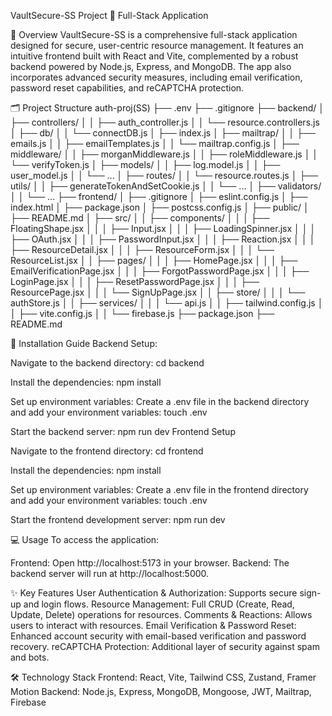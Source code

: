 VaultSecure-SS Project
🌟 Full-Stack Application

📖 Overview
VaultSecure-SS is a comprehensive full-stack application designed for secure, user-centric resource management. It features an intuitive frontend built with React and Vite, complemented by a robust backend powered by Node.js, Express, and MongoDB. The app also incorporates advanced security measures, including email verification, password reset capabilities, and reCAPTCHA protection.

🗂 Project Structure
auth-proj(SS)
├── .env
├── .gitignore
├── backend/
│   ├── controllers/
│   │   ├── auth_controller.js
│   │   └── resource.controllers.js
│   ├── db/
│   │   └── connectDB.js
│   ├── index.js
│   ├── mailtrap/
│   │   ├── emails.js
│   │   ├── emailTemplates.js
│   │   └── mailtrap.config.js
│   ├── middleware/
│   │   ├── morganMiddleware.js
│   │   ├── roleMiddleware.js
│   │   └── verifyToken.js
│   ├── models/
│   │   ├── log.model.js
│   │   ├── user_model.js
│   │   └── ...
│   ├── routes/
│   │   └── resource.routes.js
│   ├── utils/
│   │   ├── generateTokenAndSetCookie.js
│   │   └── ...
│   ├── validators/
│   │   └── ...
├── frontend/
│   ├── .gitignore
│   ├── eslint.config.js
│   ├── index.html
│   ├── package.json
│   ├── postcss.config.js
│   ├── public/
│   ├── README.md
│   ├── src/
│   │   ├── components/
│   │   │   ├── FloatingShape.jsx
│   │   │   ├── Input.jsx
│   │   │   ├── LoadingSpinner.jsx
│   │   │   ├── OAuth.jsx
│   │   │   ├── PasswordInput.jsx
│   │   │   ├── Reaction.jsx
│   │   │   ├── ResourceDetail.jsx
│   │   │   ├── ResourceForm.jsx
│   │   │   └── ResourceList.jsx
│   │   ├── pages/
│   │   │   ├── HomePage.jsx
│   │   │   ├── EmailVerificationPage.jsx
│   │   │   ├── ForgotPasswordPage.jsx
│   │   │   ├── LoginPage.jsx
│   │   │   ├── ResetPasswordPage.jsx
│   │   │   ├── ResourcePage.jsx
│   │   │   └── SignUpPage.jsx
│   │   ├── store/
│   │   │   └── authStore.js
│   │   ├── services/
│   │   │   └── api.js
│   │   ├── tailwind.config.js
│   │   ├── vite.config.js
│   │   └── firebase.js
├── package.json
├── README.md

🚀 Installation Guide
Backend Setup:

Navigate to the backend directory:
cd backend

Install the dependencies:
npm install

Set up environment variables:
Create a .env file in the backend directory and add your environment variables:
touch .env

Start the backend server:
npm run dev
Frontend Setup

Navigate to the frontend directory:
cd frontend

Install the dependencies:
npm install

Set up environment variables:
Create a .env file in the frontend directory and add your environment variables:
touch .env

Start the frontend development server:
npm run dev

💻 Usage
To access the application:

Frontend: Open http://localhost:5173 in your browser.
Backend: The backend server will run at http://localhost:5000.

✨ Key Features
User Authentication & Authorization: Supports secure sign-up and login flows.
Resource Management: Full CRUD (Create, Read, Update, Delete) operations for resources.
Comments & Reactions: Allows users to interact with resources.
Email Verification & Password Reset: Enhanced account security with email-based verification and password recovery.
reCAPTCHA Protection: Additional layer of security against spam and bots.

🛠 Technology Stack
Frontend: React, Vite, Tailwind CSS, Zustand, Framer Motion
Backend: Node.js, Express, MongoDB, Mongoose, JWT, Mailtrap, Firebase
